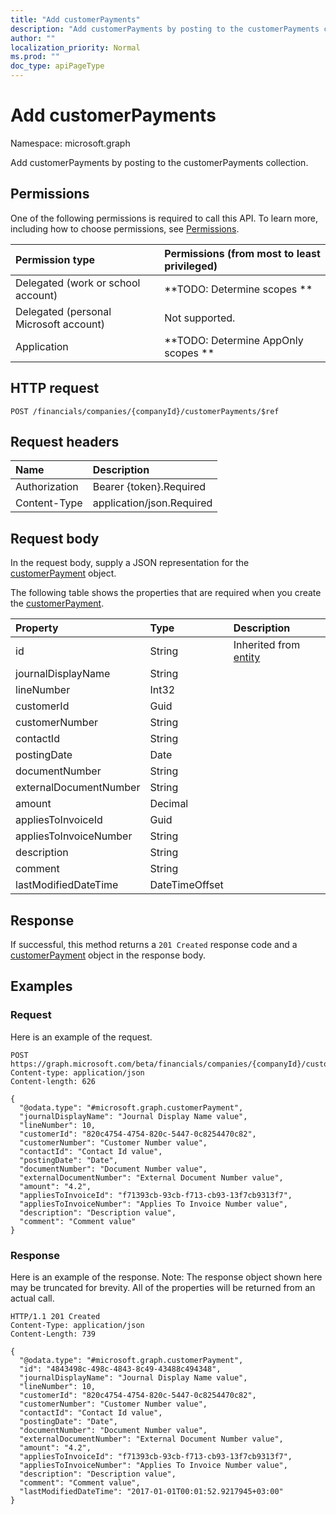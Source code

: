 ```yaml
---
title: "Add customerPayments"
description: "Add customerPayments by posting to the customerPayments collection."
author: ""
localization_priority: Normal
ms.prod: ""
doc_type: apiPageType
---
```


# Add customerPayments

Namespace: microsoft.graph

Add customerPayments by posting to the customerPayments collection.

## Permissions
One of the following permissions is required to call this API. To learn more, including how to choose permissions, see [Permissions](/concepts/permissions-reference.md).

|Permission type|Permissions (from most to least privileged)|
|:---|:---|
|Delegated (work or school account)|**TODO: Determine scopes **|
|Delegated (personal Microsoft account)|Not supported.|
|Application|**TODO: Determine AppOnly scopes **|

## HTTP request
<!-- {
  "blockType": "ignored"
}
-->
``` http
POST /financials/companies/{companyId}/customerPayments/$ref
```

## Request headers
|Name|Description|
|:---|:---|
|Authorization|Bearer {token}.Required|
|Content-Type|application/json.Required|

## Request body
In the request body, supply a JSON representation for the [customerPayment](../resources/customerpayment.md) object.

The following table shows the properties that are required when you create the [customerPayment](../resources/customerpayment.md).

|Property|Type|Description|
|:---|:---|:---|
|id|String| Inherited from [entity](../resources/entity.md)|
|journalDisplayName|String||
|lineNumber|Int32||
|customerId|Guid||
|customerNumber|String||
|contactId|String||
|postingDate|Date||
|documentNumber|String||
|externalDocumentNumber|String||
|amount|Decimal||
|appliesToInvoiceId|Guid||
|appliesToInvoiceNumber|String||
|description|String||
|comment|String||
|lastModifiedDateTime|DateTimeOffset||



## Response
If successful, this method returns a `201 Created` response code and a [customerPayment](../resources/customerpayment.md) object in the response body.

## Examples

### Request
Here is an example of the request.
<!-- {
  "blockType": "request",
  "name": "create_customerpayment_from_"
}
-->
``` http
POST https://graph.microsoft.com/beta/financials/companies/{companyId}/customerPayments
Content-type: application/json
Content-length: 626

{
  "@odata.type": "#microsoft.graph.customerPayment",
  "journalDisplayName": "Journal Display Name value",
  "lineNumber": 10,
  "customerId": "820c4754-4754-820c-5447-0c8254470c82",
  "customerNumber": "Customer Number value",
  "contactId": "Contact Id value",
  "postingDate": "Date",
  "documentNumber": "Document Number value",
  "externalDocumentNumber": "External Document Number value",
  "amount": "4.2",
  "appliesToInvoiceId": "f71393cb-93cb-f713-cb93-13f7cb9313f7",
  "appliesToInvoiceNumber": "Applies To Invoice Number value",
  "description": "Description value",
  "comment": "Comment value"
}
```

### Response
Here is an example of the response. Note: The response object shown here may be truncated for brevity. All of the properties will be returned from an actual call.
<!-- {
  "blockType": "response",
  "truncated": true,
  "@odata.type": "microsoft.graph.customerpayment"
}
-->
``` http
HTTP/1.1 201 Created
Content-Type: application/json
Content-Length: 739

{
  "@odata.type": "#microsoft.graph.customerPayment",
  "id": "4843498c-498c-4843-8c49-43488c494348",
  "journalDisplayName": "Journal Display Name value",
  "lineNumber": 10,
  "customerId": "820c4754-4754-820c-5447-0c8254470c82",
  "customerNumber": "Customer Number value",
  "contactId": "Contact Id value",
  "postingDate": "Date",
  "documentNumber": "Document Number value",
  "externalDocumentNumber": "External Document Number value",
  "amount": "4.2",
  "appliesToInvoiceId": "f71393cb-93cb-f713-cb93-13f7cb9313f7",
  "appliesToInvoiceNumber": "Applies To Invoice Number value",
  "description": "Description value",
  "comment": "Comment value",
  "lastModifiedDateTime": "2017-01-01T00:01:52.9217945+03:00"
}
```

